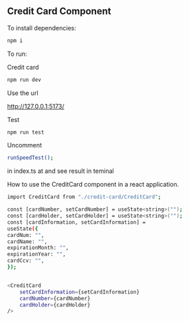 ## Credit Card Component

To install dependencies:

```bash
npm i
```

To run:

Credit card

```bash
npm run dev
```

Use the url

http://127.0.0.1:5173/

Test

```bash
npm run test
```

Uncomment

```bash
runSpeedTest();
```

in index.ts at and see result in teminal

How to use the CreditCard component in a react application.

```bash
import CreditCard from "./credit-card/CreditCard";

const [cardNumber, setCardNumber] = useState<string>("");
const [cardHolder, setCardHolder] = useState<string>("");
const [cardInformation, setCardInformation] =
useState({
cardNum: "",
cardName: "",
expirationMonth: "",
expirationYear: "",
cardCcv: "",
});


<CreditCard
    setCardInformation={setCardInformation}
    cardNumber={cardNumber}
    cardHolder={cardHolder}
/>
```
